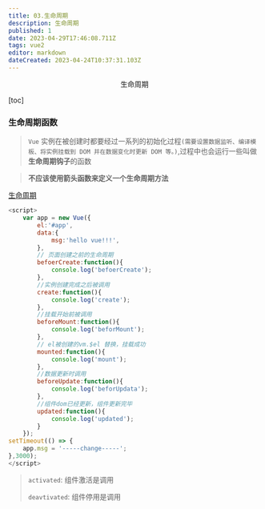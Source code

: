 ```yaml
---
title: 03.生命周期
description: 生命周期
published: 1
date: 2023-04-29T17:46:08.711Z
tags: vue2
editor: markdown
dateCreated: 2023-04-24T10:37:31.103Z
---
```


<center>生命周期</center>

[toc]



### 生命周期函数

>  `Vue` 实例在被创建时都要经过一系列的初始化过程`(需要设置数据监听、编译模板、将实例挂载到 DOM 并在数据变化时更新 DOM 等。)`,过程中也会运行一些叫做**生命周期钩子**的函数

>  **不应该使用箭头函数来定义一个生命周期方法**

[生命周期]()

```js
<script>
    var app = new Vue({
        el:'#app',
        data:{
            msg:'hello vue!!!',
        },
        // 页面创建之前的生命周期
        befoerCreate:function(){
            console.log('befoerCreate');
        },
        //实例创建完成之后被调用
        create:function(){
            console.log('create');
        },
        //挂载开始前被调用
        beforeMount:function(){
            console.log('beforMount');
        },
        // el被创建的vm.$el 替换，挂载成功
        mounted:function(){
            console.log('mount');
        },
        //数据更新时调用
        beforeUpdate:function(){
            console.log('beforUpdata');
        },
		//组件dom已经更新，组件更新完毕
        updated:function(){
            console.log('updated');
        }
    });
setTimeout(() => {
    app.msg = '-----change-----';
},3000);
</script>
```

> `activated`: 组件激活是调用
>
> `deavtivated`: 组件停用是调用